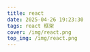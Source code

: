 ```yaml
---
title: react
date: 2025-04-26 19:23:30
tags: react 框架
cover: /img/react.png
top_img: /img/react.png
---
```

